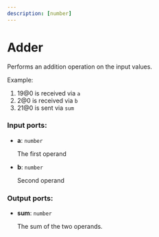 ```yaml
---
description: [number]
---
```


# Adder

Performs an addition operation on the input values.

Example:

1. 19@0 is received via `a`
2. 2@0 is received via `b`
3. 21@0 is sent via `sum`

### Input ports:

* __a__: ` number `

    The first operand


* __b__: ` number `

    Second operand

### Output ports:

* __sum__: ` number `

    The sum of the two operands.

